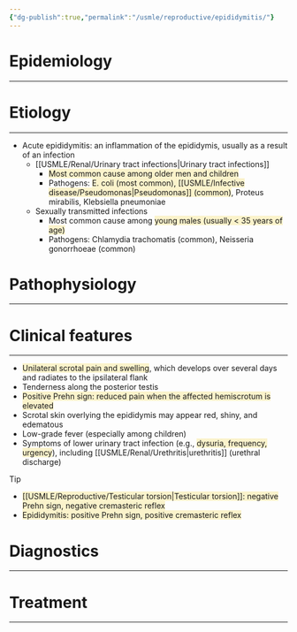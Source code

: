 ```yaml
---
{"dg-publish":true,"permalink":"/usmle/reproductive/epididymitis/"}
---
```


# Epidemiology
---


# Etiology
---
- Acute epididymitis: an inflammation of the epididymis, usually as a result of an infection 
	- [[USMLE/Renal/Urinary tract infections\|Urinary tract infections]]
		- <span style="background:rgba(240, 200, 0, 0.2)">Most common cause among older men and children</span>
		- Pathogens: <span style="background:rgba(240, 200, 0, 0.2)">E. coli (most common), [[USMLE/Infective disease/Pseudomonas\|Pseudomonas]] (common)</span>, Proteus mirabilis, Klebsiella pneumoniae
	- Sexually transmitted infections
		- Most common cause among <span style="background:rgba(240, 200, 0, 0.2)">young males (usually &lt; 35 years of age)</span>
		- Pathogens: Chlamydia trachomatis (common), Neisseria gonorrhoeae (common)

# Pathophysiology
---


# Clinical features
---
- <span style="background:rgba(240, 200, 0, 0.2)">Unilateral scrotal pain and swelling</span>, which develops over several days and radiates to the ipsilateral flank 
- Tenderness along the posterior testis
- <span style="background:rgba(240, 200, 0, 0.2)">Positive Prehn sign: reduced pain when the affected hemiscrotum is elevated </span>
- Scrotal skin overlying the epididymis may appear red, shiny, and edematous
- Low-grade fever (especially among children)
- Symptoms of lower urinary tract infection (e.g., <span style="background:rgba(240, 200, 0, 0.2)">dysuria, frequency, urgency</span>), including [[USMLE/Renal/Urethritis\|urethritis]] (urethral discharge)

>[!tip] 
>- <span style="background:rgba(240, 200, 0, 0.2)">[[USMLE/Reproductive/Testicular torsion\|Testicular torsion]]: negative Prehn sign, negative cremasteric reflex</span>
>- <span style="background:rgba(240, 200, 0, 0.2)">Epididymitis: positive Prehn sign, positive cremasteric reflex</span>

# Diagnostics
---


# Treatment
---


